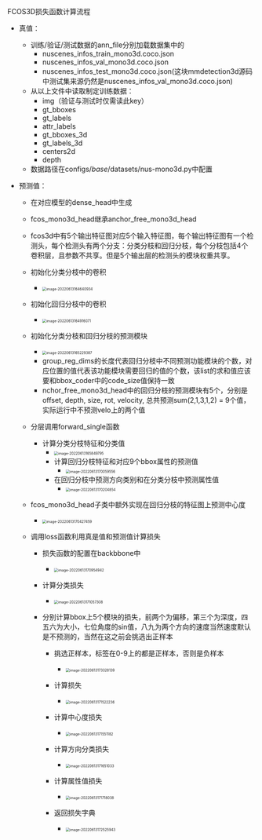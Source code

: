 FCOS3D损失函数计算流程

- 真值：

  - 训练/验证/测试数据的ann_file分别加载数据集中的
    - nuscenes_infos_train_mono3d.coco.json
    - nuscenes_infos_val_mono3d.coco.json
    - nuscenes_infos_test_mono3d.coco.json(这块mmdetection3d源码中测试集来源仍然是nuscenes_infos_val_mono3d.coco.json)
  - 从以上文件中读取制定训练数据：
    - img（验证与测试时仅需读此key）
    - gt_bboxes
    - gt_labels
    - attr_labels
    - gt_bboxes_3d
    - gt_labels_3d
    - centers2d
    - depth
  - 数据路径在configs/_base_/datasets/nus-mono3d.py中配置

- 预测值：

  - 在对应模型的dense_head中生成

  - fcos_mono3d_head继承anchor_free_mono3d_head

  - fcos3d中有5个输出特征图对应5个输入特征图，每个输出特征图有一个检测头，每个检测头有两个分支：分类分枝和回归分枝，每个分枝包括4个卷积层，且参数不共享。但是5个输出层的检测头的模块权重共享。

  - 初始化分类分枝中的卷积

    - <img src="/Users/shixiangwang/Library/Application Support/typora-user-images/image-20220613164640934.png" alt="image-20220613164640934" style="zoom:50%;" />

  - 初始化回归分枝中的卷积

    - <img src="/Users/shixiangwang/Library/Application Support/typora-user-images/image-20220613164916071.png" alt="image-20220613164916071" style="zoom:50%;" />

  - 初始化分类分枝和回归分枝的预测模块

    - <img src="/Users/shixiangwang/Library/Application Support/typora-user-images/image-20220613165229387.png" alt="image-20220613165229387" style="zoom:50%;" />
    - group_reg_dims的长度代表回归分枝中不同预测功能模块的个数，对应位置的值代表该功能模块需要回归的值的个数，该list的求和值应该要和bbox_coder中的code_size值保持一致
    - nchor_free_mono3d_head中的回归分枝的预测模块有5个，分别是offset, depth, size,  rot, velocity, 总共预测sum(2,1,3,1,2) = 9个值，实际运行中不预测velo上的两个值

  - 分层调用forward_single函数

    - 计算分类分枝特征和分类值
      - <img src="/Users/shixiangwang/Library/Application Support/typora-user-images/image-20220613165849795.png" alt="image-20220613165849795" style="zoom:50%;" />
      - 计算回归分枝特征和对应9个bbox属性的预测值
        - <img src="/Users/shixiangwang/Library/Application Support/typora-user-images/image-20220613170059556.png" alt="image-20220613170059556" style="zoom:50%;" />
      - 在回归分枝中预测方向类别和在分类分枝中预测属性值
        - <img src="/Users/shixiangwang/Library/Application Support/typora-user-images/image-20220613170204854.png" alt="image-20220613170204854" style="zoom:50%;" />

  - fcos_mono3d_head子类中额外实现在回归分枝的特征图上预测中心度

    - <img src="/Users/shixiangwang/Library/Application Support/typora-user-images/image-20220613170427459.png" alt="image-20220613170427459" style="zoom:50%;" />

  - 调用loss函数利用真是值和预测值计算损失

    - 损失函数的配置在backbbone中

      - <img src="/Users/shixiangwang/Library/Application Support/typora-user-images/image-20220613170954942.png" alt="image-20220613170954942" style="zoom:50%;" />

    - 计算分类损失

      - <img src="/Users/shixiangwang/Library/Application Support/typora-user-images/image-20220613171057308.png" alt="image-20220613171057308" style="zoom:50%;" />

    - 分别计算bbox上5个模块的损失，前两个为偏移，第三个为深度，四五六为大小，七位角度的sin值，八九为两个方向的速度当然速度默认是不预测的，当然在这之前会挑选出正样本

      - 挑选正样本，标签在0-9上的都是正样本，否则是负样本

        - <img src="/Users/shixiangwang/Library/Application Support/typora-user-images/image-20220613173328139.png" alt="image-20220613173328139" style="zoom:50%;" />

      - 计算损失

        - <img src="/Users/shixiangwang/Library/Application Support/typora-user-images/image-20220613171522236.png" alt="image-20220613171522236" style="zoom:50%;" />

      - 计算中心度损失

        - <img src="/Users/shixiangwang/Library/Application Support/typora-user-images/image-20220613171551182.png" alt="image-20220613171551182" style="zoom:50%;" />

      - 计算方向分类损失

        - <img src="/Users/shixiangwang/Library/Application Support/typora-user-images/image-20220613171651033.png" alt="image-20220613171651033" style="zoom:50%;" />

      - 计算属性值损失

        - <img src="/Users/shixiangwang/Library/Application Support/typora-user-images/image-20220613171718038.png" alt="image-20220613171718038" style="zoom:50%;" />

      - 返回损失字典

        - <img src="/Users/shixiangwang/Library/Application Support/typora-user-images/image-20220613172525943.png" alt="image-20220613172525943" style="zoom:50%;" />

        